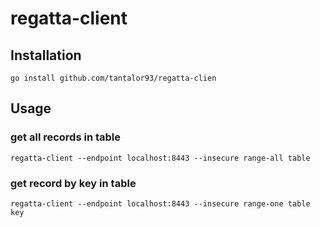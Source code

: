 # regatta-client

## Installation
```
go install github.com/tantalor93/regatta-clien
```

## Usage
### get all records in table
```
regatta-client --endpoint localhost:8443 --insecure range-all table
```

### get record by key in table
```
regatta-client --endpoint localhost:8443 --insecure range-one table key
```

